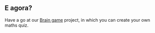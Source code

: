 ## E agora?

Have a go at our [Brain game](https://projects.raspberrypi.org/en/projects/brain-game) project, in which you can create your own maths quiz.